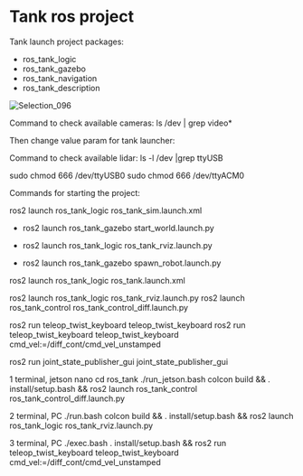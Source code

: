 # Tank ros project

Tank launch project packages:
- ros_tank_logic
- ros_tank_gazebo
- ros_tank_navigation
- ros_tank_description

![Selection_096](https://user-images.githubusercontent.com/23004657/209576988-321a2a82-18bd-4550-98bb-9a9118b5310c.png)


Command to check available cameras:
ls /dev | grep video*

Then change value param for tank launcher:
<param name="video_device" value="/dev/video4" />

Command to check available lidar:
ls -l /dev |grep ttyUSB

sudo chmod 666 /dev/ttyUSB0
sudo chmod 666 /dev/ttyACM0

Commands for starting the project:

ros2 launch ros_tank_logic ros_tank_sim.launch.xml
<!-- Spawn world in gazebo running sim -->
- ros2 launch ros_tank_gazebo start_world.launch.py
<!-- Publish URDF file in robot_description topic and launch rviz -->
- ros2 launch ros_tank_logic ros_tank_rviz.launch.py
<!-- Read robot_description and spawn in gazebo running sim -->
- ros2 launch ros_tank_gazebo spawn_robot.launch.py

ros2 launch ros_tank_logic ros_tank.launch.xml

ros2 launch ros_tank_logic ros_tank_rviz.launch.py
ros2 launch ros_tank_control ros_tank_control_diff.launch.py

ros2 run teleop_twist_keyboard teleop_twist_keyboard
ros2 run teleop_twist_keyboard teleop_twist_keyboard cmd_vel:=/diff_cont/cmd_vel_unstamped

ros2 run joint_state_publisher_gui joint_state_publisher_gui

1 terminal, jetson nano
cd ros_tank 
./run_jetson.bash
colcon build && . install/setup.bash && ros2 launch ros_tank_control ros_tank_control_diff.launch.py

2 terminal, PC
./run.bash
colcon build && . install/setup.bash && ros2 launch ros_tank_logic ros_tank_rviz.launch.py

3 terminal, PC
./exec.bash 
. install/setup.bash && ros2 run teleop_twist_keyboard teleop_twist_keyboard cmd_vel:=/diff_cont/cmd_vel_unstamped